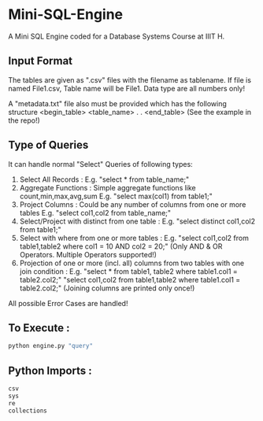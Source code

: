 # Mini-SQL-Engine

A Mini SQL Engine coded for a Database Systems Course at IIIT H.

## Input Format
The tables are given as ".csv" files with the filename as tablename. If file is named File1.csv, Table name will be File1. Data type are all numbers only!

A "metadata.txt" file also must be provided which has the following structure
  <begin_table>
  <table_name>
  <attribute1>
  .
  .
  <atrributeN>
  <end_table>
(See the example in the repo!)

## Type of Queries

It can handle normal "Select" Queries of following types:
  1. Select All Records : E.g. "select * from table_name;"
  2. Aggregate Functions : Simple aggregate functions like count,min,max,avg,sum E.g. "select max(col1) from table1;"
  3. Project Columns : Could be any number of columns from one or more tables E.g. "select col1,col2 from table_name;"
  4. Select/Project with distinct from one table : E.g. "select distinct col1,col2 from table1;"
  5. Select with where from one or more tables : E.g. "select col1,col2 from table1,table2 where col1 = 10 AND col2 = 20;" (Only AND & OR Operators. Multiple Operators supported!)
  6. Projection of one or more (incl. all) columns from two tables with one join condition : 
      E.g. "select * from table1, table2 where table1.col1 = table2.col2;"
           "select col1,col2 from table1,table2 where table1.col1 = table2.col2;"
           (Joining columns are printed only once!)

All possible Error Cases are handled!

## To Execute :

```bash
python engine.py "query"
```
## Python Imports :

```bash
csv
sys
re
collections
```


